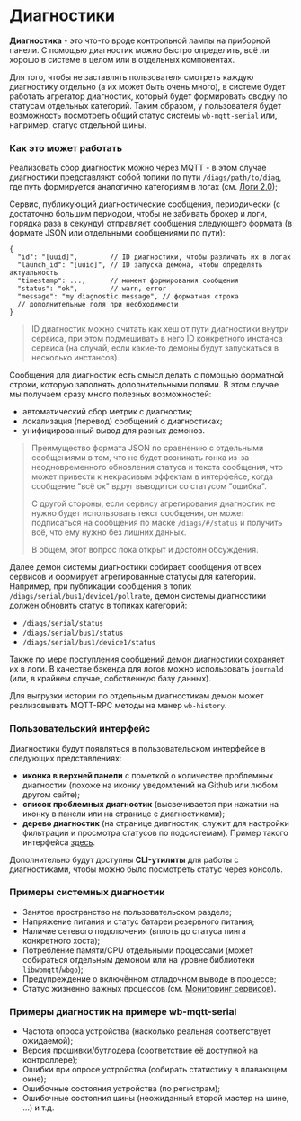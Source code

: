 # Диагностики

**Диагностика** - это что-то вроде контрольной лампы на приборной панели. С помощью диагностик можно быстро определить, всё ли хорошо в системе в целом или в отдельных компонентах.

Для того, чтобы не заставлять пользователя смотреть каждую диагностику отдельно \(а их может быть очень много\), в системе будет работать агрегатор диагностик, который будет формировать сводку по статусам отдельных категорий. Таким образом, у пользователя будет возможность посмотреть общий статус системы `wb-mqtt-serial` или, например, статус отдельной шины.

### Как это может работать

Реализовать сбор диагностик можно через MQTT - в этом случае диагностики представляют собой топики по пути `/diags/path/to/diag`, где путь формируется аналогично категориям в логах \(см. [Логи 2.0](../logs_2_0.md)\);

Cервис, публикующий диагностические сообщения, периодически \(с достаточно большим периодом, чтобы не забивать брокер и логи, порядка раза в секунду\) отправляет сообщения следующего формата \(в формате JSON или отдельными сообщениями по пути\):

```text
{
  "id": "[uuid]",        // ID диагностики, чтобы различать их в логах
  "launch_id": "[uuid]", // ID запуска демона, чтобы определять актуальность
  "timestamp": ...,      // момент формирования сообщения
  "status": "ok",        // warn, error
  "message": "my diagnostic message", // форматная строка
  // дополнительные поля при необходимости
}
```

> ID диагностик можно считать как хеш от пути диагностики внутри сервиса, при этом подмешивать в него ID конкретного инстанса сервиса \(на случай, если какие-то демоны будут запускаться в несколько инстансов\).

Сообщения для диагностик есть смысл делать с помощью форматной строки, которую заполнять дополнительными полями. В этом случае мы получаем сразу много полезных возможностей:

* автоматический сбор метрик с диагностик;
* локализация \(перевод\) сообщений о диагностиках;
* унифицированный вывод для разных демонов.

> Преимущество формата JSON по сравнению с отдельными сообщениями в том, что не будет возникать гонка из-за неодновременного обновления статуса и текста сообщения, что может привести к некрасивым эффектам в интерфейсе, когда сообщение "всё ок" вдруг выводится со статусом "ошибка".
>
> С другой стороны, если сервису агрегирования диагностик не нужно будет использовать текст сообщения, он может подписаться на сообщения по маске `/diags/#/status` и получить всё, что ему нужно без лишних данных.
>
> В общем, этот вопрос пока открыт и достоин обсуждения.

Далее демон системы диагностики собирает сообщения от всех сервисов и формирует агрегированные статусы для категорий. Например, при публикации сообщения в топик `/diags/serial/bus1/device1/pollrate`, демон системы диагностики должен обновить статус в топиках категорий:

* `/diags/serial/status`
* `/diags/serial/bus1/status`
* `/diags/serial/bus1/device1/status`

Также по мере поступления сообщений демон диагностики сохраняет их в логи. В качестве бэкенда для логов можно использовать `journald` \(или, в крайнем случае, собственную базу данных\).

Для выгрузки истории по отдельным диагностикам демон может реализовывать MQTT-RPC методы на манер `wb-history`.

### Пользовательский интерфейс

Диагностики будут появляться в пользовательском интерфейсе в следующих представлениях:

* **иконка в верхней панели** с пометкой о количестве проблемных диагностик \(похоже на иконку уведомлений на Github или любом другом сайте\);
* **список проблемных диагностик** \(высвечивается при нажатии на иконку в панели или на странице с диагностиками\);
* **дерево диагностик** \(на странице диагностик, служит для настройки фильтрации и просмотра статусов по подсистемам\). Пример такого интерфейса [здесь](http://files.webconn.ru/wb-diag-demo/demo/app/).

Дополнительно будут доступны **CLI-утилиты** для работы с диагностиками, чтобы можно было посмотреть статус через консоль.

### Примеры системных диагностик

* Занятое пространство на пользовательском разделе;
* Напряжение питания и статус батареи резервного питания;
* Наличие сетевого подключения \(вплоть до статуса пинга конкретного хоста\);
* Потребление памяти/CPU отдельными процессами \(может собираться отдельным демоном или на уровне библиотеки `libwbmqtt`/`wbgo`\);
* Предупреждение о включённом отладочном выводе в процессе;
* Статус жизненно важных процессов \(см. [Мониторинг сервисов](../systemd-monitoring.md)\).

### Примеры диагностик на примере wb-mqtt-serial

* Частота опроса устройства \(насколько реальная соответствует ожидаемой\);
* Версия прошивки/бутлодера \(соответствие её доступной на контроллере\);
* Ошибки при опросе устройства \(собирать статистику в плавающем окне\);
* Ошибочные состояния устройства \(по регистрам\);
* Ошибочные состояния шины \(неожиданный второй мастер на шине, ...\) и т.д.

